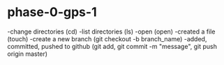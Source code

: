 # phase-0-gps-1

-change directories  (cd)
-list directories  (ls)
-open  (open)
-created a file (touch)
-create a new branch (git checkout -b branch_name)
-added, committed, pushed to github (git add, git commit -m "message", git push origin master)
